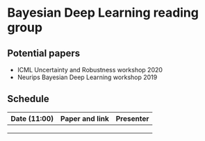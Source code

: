 # Bayesian Deep Learning reading group

## Potential papers

* ICML Uncertainty and Robustness workshop 2020
* Neurips Bayesian Deep Learning workshop 2019

## Schedule

| Date (11:00)   |      Paper and link      | Presenter |
|-----------------|:-------------:|:----------------------------------:
|     |     |      |
|     |     |      |
|     |     |      |
